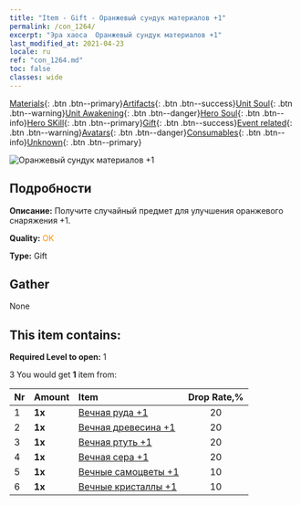 ```yaml
---
title: "Item - Gift - Оранжевый сундук материалов +1"
permalink: /con_1264/
excerpt: "Эра хаоса  Оранжевый сундук материалов +1"
last_modified_at: 2021-04-23
locale: ru
ref: "con_1264.md"
toc: false
classes: wide
---
```

 [Materials](/ItemsRU/){: .btn .btn--primary}[Artifacts](/ItemsRU/Artifacts/){: .btn .btn--success}[Unit Soul](/ItemsRU/UnitSoul/){: .btn .btn--warning}[Unit Awakening](/ItemsRU/UnitAwakening/){: .btn .btn--danger}[Hero Soul](/ItemsRU/HeroSoul/){: .btn .btn--info}[Hero SKill](/ItemsRU/HeroSkill/){: .btn .btn--primary}[Gift](/ItemsRU/Gift/){: .btn .btn--success}[Event related](/ItemsRU/Events/){: .btn .btn--warning}[Avatars](/ItemsRU/Avatars/){: .btn .btn--danger}[Consumables](/ItemsRU/Consumables/){: .btn .btn--info}[Unknown](/ItemsRU/Unknown/){: .btn .btn--primary}

 ![Оранжевый сундук материалов +1](/images/t/i_304002.png)

## Подробности
 **Описание:** Получите случайный предмет для улучшения оранжевого снаряжения +1.

 **Quality:** <span style="color: #FF8C00">OK</span>

 **Type:** Gift

## Gather

  None

## This item contains:

 **Required Level to open:** 1

 3 You would get **1** item  from:

  | Nr | Amount |     Item    | Drop Rate,% |
  |:---|:-------|:------------|:---------:|
  | 1 |  **1x** | [Вечная руда +1](/ItemsRU/mat_68/) | 20 | 
  | 2 |  **1x** | [Вечная древесина +1](/ItemsRU/mat_69/) | 20 | 
  | 3 |  **1x** | [Вечная ртуть +1](/ItemsRU/mat_70/) | 20 | 
  | 4 |  **1x** | [Вечная сера +1](/ItemsRU/mat_71/) | 20 | 
  | 5 |  **1x** | [Вечные самоцветы +1](/ItemsRU/mat_72/) | 10 | 
  | 6 |  **1x** | [Вечные кристаллы +1](/ItemsRU/mat_73/) | 10 | 

